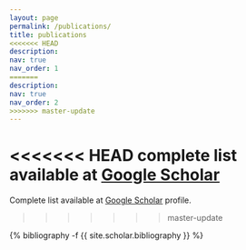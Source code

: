 ```yaml
---
layout: page
permalink: /publications/
title: publications
<<<<<<< HEAD
description:
nav: true
nav_order: 1
=======
description: 
nav: true
nav_order: 2
>>>>>>> master-update
---
```

<!-- _pages/publications.md -->
<div class="publications">

<<<<<<< HEAD
complete list available at <a href="https://scholar.google.com/citations?user=QUYMN_sAAAAJ&hl" style="color:$cyan-color;">Google Scholar</a>
=======
Complete list available at <a href="https://scholar.google.com/citations?user=QUYMN_sAAAAJ&hl" style="color:$cyan-color;">Google Scholar</a> profile.
>>>>>>> master-update

{% bibliography -f {{ site.scholar.bibliography }} %}

</div>
